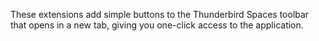 These extensions add simple buttons to the Thunderbird Spaces toolbar that opens in a new tab, giving you one-click access to the application.
